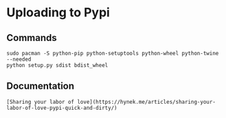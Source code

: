 # Uploading to Pypi

## Commands

    sudo pacman -S python-pip python-setuptools python-wheel python-twine --needed
    python setup.py sdist bdist_wheel

## Documentation

    [Sharing your labor of love](https://hynek.me/articles/sharing-your-labor-of-love-pypi-quick-and-dirty/)
